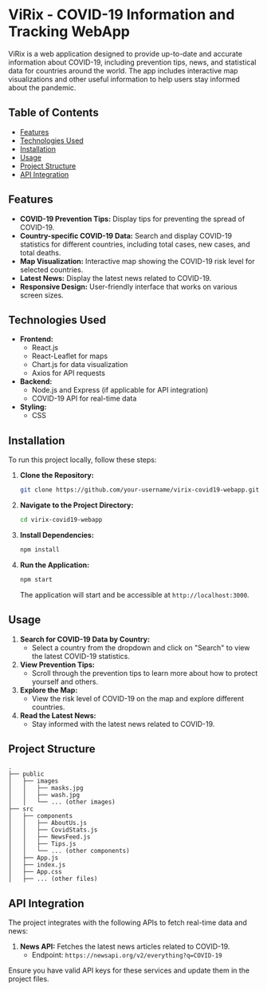 # ViRix - COVID-19 Information and Tracking WebApp

ViRix is a web application designed to provide up-to-date and accurate information about COVID-19, including prevention tips, news, and statistical data for countries around the world. The app includes interactive map visualizations and other useful information to help users stay informed about the pandemic.

## Table of Contents

- [Features](#features)
- [Technologies Used](#technologies-used)
- [Installation](#installation)
- [Usage](#usage)
- [Project Structure](#project-structure)
- [API Integration](#api-integration)

## Features

- **COVID-19 Prevention Tips:** Display tips for preventing the spread of COVID-19.
- **Country-specific COVID-19 Data:** Search and display COVID-19 statistics for different countries, including total cases, new cases, and total deaths.
- **Map Visualization:** Interactive map showing the COVID-19 risk level for selected countries.
- **Latest News:** Display the latest news related to COVID-19.
- **Responsive Design:** User-friendly interface that works on various screen sizes.

## Technologies Used

- **Frontend:**
  - React.js
  - React-Leaflet for maps
  - Chart.js for data visualization
  - Axios for API requests
- **Backend:**
  - Node.js and Express (if applicable for API integration)
  - COVID-19 API for real-time data
- **Styling:**
  - CSS

## Installation

To run this project locally, follow these steps:

1. **Clone the Repository:**
   ```bash
   git clone https://github.com/your-username/virix-covid19-webapp.git
   ```
2. **Navigate to the Project Directory:**
   ```bash
   cd virix-covid19-webapp
   ```
3. **Install Dependencies:**
   ```bash
   npm install
   ```
4. **Run the Application:**
   ```bash
   npm start
   ```
   The application will start and be accessible at `http://localhost:3000`.

## Usage

1. **Search for COVID-19 Data by Country:**
   - Select a country from the dropdown and click on "Search" to view the latest COVID-19 statistics.
2. **View Prevention Tips:**
   - Scroll through the prevention tips to learn more about how to protect yourself and others.
3. **Explore the Map:**
   - View the risk level of COVID-19 on the map and explore different countries.
4. **Read the Latest News:**
   - Stay informed with the latest news related to COVID-19.

## Project Structure

```
.
├── public
│   ├── images
│   │   ├── masks.jpg
│   │   ├── wash.jpg
│   │   └── ... (other images)
├── src
│   ├── components
│   │   ├── AboutUs.js
│   │   ├── CovidStats.js
│   │   ├── NewsFeed.js
│   │   ├── Tips.js
│   │   └── ... (other components)
│   ├── App.js
│   ├── index.js
│   ├── App.css
│   ├── ... (other files)
```

## API Integration

The project integrates with the following APIs to fetch real-time data and news:

1. **News API:** Fetches the latest news articles related to COVID-19.
   - Endpoint: `https://newsapi.org/v2/everything?q=COVID-19`

Ensure you have valid API keys for these services and update them in the project files.
